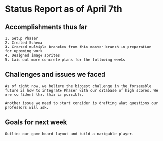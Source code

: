 # Status Report as of April 7th


## Accomplishments thus far

    1. Setup Phaser
    2. Created Schema
    3. Created multiple branches from this master branch in preparation for upcoming work
    4. Designed image sprites
    5. Laid out more concrete plans for the following weeks
    
## Challenges and issues we faced
    
    As of right now, we believe the biggest challenge in the forseeable future is how to integrate Phaser with our database of high scores. We are confident that this is possible. 

    Another issue we need to start consider is drafting what questions our professors will ask.

## Goals for next week
    
    Outline our game board layout and build a navigable player.